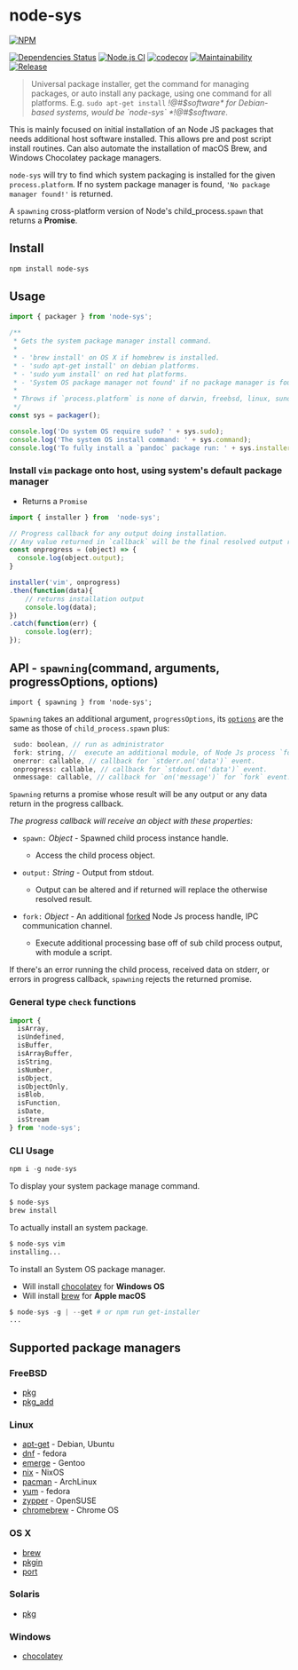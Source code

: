 # node-sys

[![NPM](https://nodei.co/npm/node-sys.png)](https://nodei.co/npm/node-sys/)

[![Dependencies Status](http://img.shields.io/david/techno-express/node-sys.svg)](https://david-dm.org/techno-express/node-sys) [![Node.js CI](https://github.com/techno-express/node-sys/workflows/Node.js%20CI/badge.svg)](https://github.com/techno-express/node-sys/actions) [![codecov](https://codecov.io/gh/techno-express/node-sys/branch/master/graph/badge.svg?token=5Mi0USRYsY)](https://codecov.io/gh/techno-express/node-sys) [![Maintainability](https://api.codeclimate.com/v1/badges/54f89d3ae887724ceb93/maintainability)](https://codeclimate.com/github/techno-express/system-install/maintainability) [![Release](http://img.shields.io/npm/v/node-sys.svg)](https://www.npmjs.org/package/node-sys)

> Universal package installer, get the command for managing packages, or auto install any package, using one command for all platforms. E.g. `sudo apt-get install` *!@#$software* for Debian-based systems, would be `node-sys` *!@#$software*.

This is mainly focused on initial installation of an Node JS packages that needs additional host software installed. This allows pre and post script install routines. Can also automate the installation of macOS Brew, and Windows Chocolatey package managers.

`node-sys` will try to find which system packaging is installed for the given `process.platform`. If no system package manager is found, `'No package manager found!'` is returned.

A `spawning` cross-platform version of Node's child_process.`spawn` that returns a **Promise**.

## Install

```sh
npm install node-sys
```

## Usage

```js
import { packager } from 'node-sys';

/**
 * Gets the system package manager install command.
 *
 * - 'brew install' on OS X if homebrew is installed.
 * - 'sudo apt-get install' on debian platforms.
 * - 'sudo yum install' on red hat platforms.
 * - 'System OS package manager not found' if no package manager is found.
 *
 * Throws if `process.platform` is none of darwin, freebsd, linux, sunos or win32.
 */
const sys = packager();

console.log('Do system OS require sudo? ' + sys.sudo);
console.log('The system OS install command: ' + sys.command);
console.log('To fully install a `pandoc` package run: ' + sys.installer + ' pandoc');
```

### Install `vim` package onto host, using system's default package manager

* Returns a `Promise`

```js
import { installer } from  'node-sys';

// Progress callback for any output doing installation.
// Any value returned in `callback` will be the final resolved output result.
const onprogress = (object) => {
  console.log(object.output);
}

installer('vim', onprogress)
.then(function(data){
    // returns installation output
    console.log(data);
})
.catch(function(err) {
    console.log(err);
});
```

## API - `spawning`(command, arguments, progressOptions, options)

`import { spawning } from 'node-sys';`

`Spawning` takes an additional argument, `progressOptions`, its [`options`](https://nodejs.org/api/child_process.html#child_process_child_process_spawn_command_args_options) are the same as those of `child_process.spawn` plus:

```js
 sudo: boolean, // run as administrator
 fork: string, //  execute an additional module, of Node Js process `fork` IPC communication channel.
 onerror: callable, // callback for `stderr.on('data')` event.
 onprogress: callable, // callback for `stdout.on('data')` event.
 onmessage: callable, // callback for `on('message')` for `fork` event.
 ```

`Spawning` returns a promise whose result will be any output or any data return in the progress callback.

*The progress callback will receive an object with these properties:*

* `spawn:` *Object* - Spawned child process instance handle.
  * Access the child process object.

* `output:` *String* - Output from stdout.
  * Output can be altered and if returned will replace the otherwise resolved result.

* `fork:` *Object* - An additional [forked](https://nodejs.org/api/child_process.html#child_process_child_process_fork_modulepath_args_options) Node Js process handle, IPC communication channel.
  * Execute additional processing base off of sub child process output, with module a script.

If there's an error running the child process, received data on stderr, or errors in progress callback, `spawning` rejects the returned promise.

### General type `check` functions

```js
import {
  isArray,
  isUndefined,
  isBuffer,
  isArrayBuffer,
  isString,
  isNumber,
  isObject,
  isObjectOnly,
  isBlob,
  isFunction,
  isDate,
  isStream
} from 'node-sys';
```

### CLI Usage

```s
npm i -g node-sys
```

To display your system package manage command.

```s
$ node-sys
brew install
```

To actually install an system package.

```s
$ node-sys vim
installing...
```

To install an System OS package manager.

* Will install [chocolatey] for **Windows OS**
* Will install [brew] for **Apple macOS**

```s
$ node-sys -g | --get # or npm run get-installer
...
```

## Supported package managers

### FreeBSD

* [pkg]
* [pkg_add]

### Linux

* [apt-get] - Debian, Ubuntu
* [dnf] - fedora
* [emerge] - Gentoo
* [nix] - NixOS
* [pacman] - ArchLinux
* [yum] - fedora
* [zypper] - OpenSUSE
* [chromebrew] - Chrome OS

### OS X

* [brew]
* [pkgin]
* [port]

### Solaris

* [pkg](https://docs.oracle.com/cd/E23824_01/html/E21802/gihhp.html)

### Windows

* [chocolatey]

[apt-get]: https://help.ubuntu.com/community/AptGet/Howto
[brew]: http://brew.sh
[pacman]: https://wiki.archlinux.org/index.php/pacman
[yum]: https://fedoraproject.org/wiki/Yum
[dnf]: https://fedoraproject.org/wiki/Dnf
[nix]: https://nixos.org/nix/
[zypper]: https://en.opensuse.org/Portal:Zypper
[emerge]: https://wiki.gentoo.org/wiki/Portage
[port]: https://guide.macports.org/#using.port
[pkgin]: https://github.com/cmacrae/saveosx
[pkg]: https://www.freebsd.org/doc/handbook/pkgng-intro.html
[pkg_add]: https://www.freebsd.org/cgi/man.cgi?query=pkg_add&manpath=FreeBSD+7.2-RELEASE
[chocolatey]: https://chocolatey.org
[chromebrew]: https://github.com/skycocker/chromebrew

